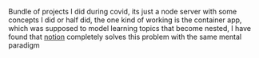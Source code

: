 Bundle of projects I did during covid, its just a node server with some concepts I did or half did, the one kind of working is the container app, which was supposed to model learning topics that become nested, I have found that [notion](https://www.notion.so/) completely solves this problem with the same mental paradigm
